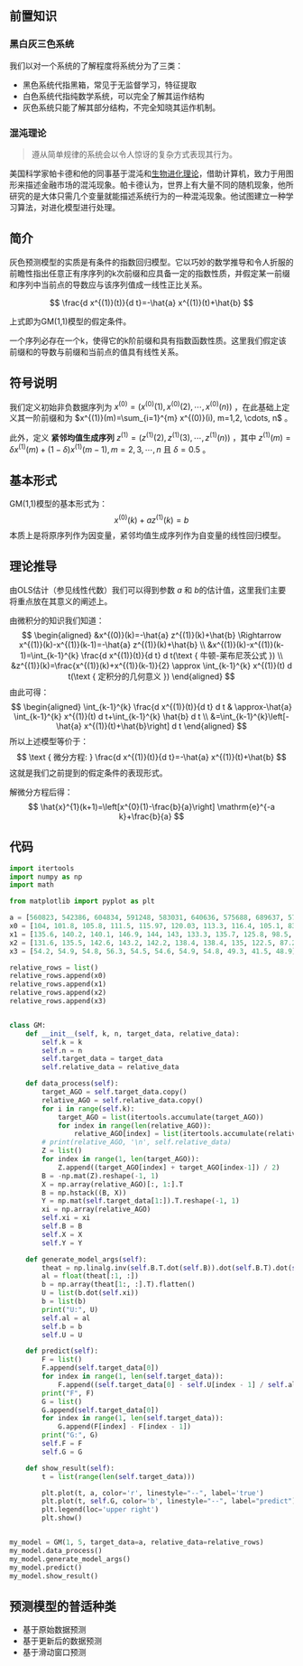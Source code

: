 ## 前置知识

### 黑白灰三色系统

我们以对一个系统的了解程度将系统分为了三类：

- 黑色系统代指黑箱，常见于无监督学习，特征提取
- 白色系统代指纯数学系统，可以完全了解其运作结构
- 灰色系统只能了解其部分结构，不完全知晓其运作机制。

### 混沌理论

> 遵从简单规律的系统会以令人惊讶的复杂方式表现其行为。

美国科学家帕卡德和他的同事基于混沌和[生物进化理论](https://baike.baidu.com/item/生物进化理论/8038751)，借助计算机，致力于用图形来描述金融市场的混沌现象。帕卡德认为，世界上有大量不同的随机现象，他所研究的是大体只需几个变量就能描述系统行为的一种混沌现象。他试图建立一种学习算法，对进化模型进行处理。

## 简介

灰色预测模型的实质是有条件的指数回归模型。它以巧妙的数学推导和令人折服的前瞻性指出任意正有序序列的k次前缀和应具备一定的指数性质，并假定某一前缀和序列中当前点的导数应与该序列值成一线性正比关系。


$$
\frac{d x^{(1)}(t)}{d t}=-\hat{a} x^{(1)}(t)+\hat{b}
$$

上式即为GM(1,1)模型的假定条件。

一个序列必存在一个k，使得它的k阶前缀和具有指数函数性质。这里我们假定该前缀和的导数与前缀和当前点的值具有线性关系。

## 符号说明

我们定义初始非负数据序列为 $x^{(0)}=\left(x^{(0)}(1), x^{(0)}(2), \cdots, x^{(0)}(n)\right)$ ，在此基础上定义其一阶前缀和为 $x^{(1)}(m)=\sum_{i=1}^{m} x^{(0)}(i), m=1,2, \cdots, n$ 。

此外，定义 **紧邻均值生成序列** $z^{(1)}=\left(z^{(1)}(2), z^{(1)}(3), \cdots, z^{(1)}(n)\right)$ ，其中 $z^{(1)}(m)=\delta x^{(1)}(m)+(1-\delta) x^{(1)}(m-1), m=2,3, \cdots, n \text { 且 } \delta=0.5$​​ 。

## 基本形式

GM(1,1)模型的基本形式为：
$$
x^{(0)}(k)+a z^{(1)}(k)=b
$$
本质上是将原序列作为因变量，紧邻均值生成序列作为自变量的线性回归模型。

## 理论推导

由OLS估计（参见线性代数）我们可以得到参数 $a$ 和 $b$​​ 的估计值，这里我们主要将重点放在其意义的阐述上。

由微积分的知识我们知道：
$$
\begin{aligned}
&x^{(0)}(k)=-\hat{a} z^{(1)}(k)+\hat{b} \Rightarrow x^{(1)}(k)-x^{(1)}(k-1)=-\hat{a} z^{(1)}(k)+\hat{b} \\
&x^{(1)}(k)-x^{(1)}(k-1)=\int_{k-1}^{k} \frac{d x^{(1)}(t)}{d t} d t(\text { 牛顿-莱布尼茨公式 }) \\
&z^{(1)}(k)=\frac{x^{(1)}(k)+x^{(1)}(k-1)}{2} \approx \int_{k-1}^{k} x^{(1)}(t) d t(\text { 定积分的几何意义 })
\end{aligned}
$$
由此可得：
$$
\begin{aligned}
\int_{k-1}^{k} \frac{d x^{(1)}(t)}{d t} d t & \approx-\hat{a} \int_{k-1}^{k} x^{(1)}(t) d t+\int_{k-1}^{k} \hat{b} d t \\
&=\int_{k-1}^{k}\left[-\hat{a} x^{(1)}(t)+\hat{b}\right] d t
\end{aligned}
$$
所以上述模型等价于：
$$
\text { 微分方程: } \frac{d x^{(1)}(t)}{d t}=-\hat{a} x^{(1)}(t)+\hat{b}
$$
这就是我们之前提到的假定条件的表现形式。

解微分方程后得：
$$
\hat{x}^{1}(k+1)=\left[x^{0}(1)-\frac{b}{a}\right] \mathrm{e}^{-a k}+\frac{b}{a}
$$

## 代码

```python
import itertools
import numpy as np
import math

from matplotlib import pyplot as plt

a = [560823, 542386, 604834, 591248, 583031, 640636, 575688, 689637, 570790, 519574, 614677]
x0 = [104, 101.8, 105.8, 111.5, 115.97, 120.03, 113.3, 116.4, 105.1, 83.4, 73.3]
x1 = [135.6, 140.2, 140.1, 146.9, 144, 143, 133.3, 135.7, 125.8, 98.5, 99.8]
x2 = [131.6, 135.5, 142.6, 143.2, 142.2, 138.4, 138.4, 135, 122.5, 87.2, 96.5]
x3 = [54.2, 54.9, 54.8, 56.3, 54.5, 54.6, 54.9, 54.8, 49.3, 41.5, 48.9]

relative_rows = list()
relative_rows.append(x0)
relative_rows.append(x1)
relative_rows.append(x2)
relative_rows.append(x3)


class GM:
    def __init__(self, k, n, target_data, relative_data):
        self.k = k
        self.n = n
        self.target_data = target_data
        self.relative_data = relative_data

    def data_process(self):
        target_AGO = self.target_data.copy()
        relative_AGO = self.relative_data.copy()
        for i in range(self.k):
            target_AGO = list(itertools.accumulate(target_AGO))
            for index in range(len(relative_AGO)):
                relative_AGO[index] = list(itertools.accumulate(relative_AGO[index]))
        # print(relative_AGO, '\n', self.relative_data)
        Z = list()
        for index in range(1, len(target_AGO)):
            Z.append((target_AGO[index] + target_AGO[index-1]) / 2)
        B = -np.mat(Z).reshape(-1, 1)
        X = np.array(relative_AGO)[:, 1:].T
        B = np.hstack((B, X))
        Y = np.mat(self.target_data[1:]).T.reshape(-1, 1)
        xi = np.array(relative_AGO)
        self.xi = xi
        self.B = B
        self.X = X
        self.Y = Y

    def generate_model_args(self):
        theat = np.linalg.inv(self.B.T.dot(self.B)).dot(self.B.T).dot(self.Y)
        al = float(theat[:1, :])
        b = np.array(theat[1:, :].T).flatten()
        U = list(b.dot(self.xi))
        b = list(b)
        print("U:", U)
        self.al = al
        self.b = b
        self.U = U

    def predict(self):
        F = list()
        F.append(self.target_data[0])
        for index in range(1, len(self.target_data)):
            F.append((self.target_data[0] - self.U[index - 1] / self.al) / math.exp(self.al * index) + self.U[index - 1] / self.al)
        print("F", F)
        G = list()
        G.append(self.target_data[0])
        for index in range(1, len(self.target_data)):
            G.append(F[index] - F[index - 1])
        print("G:", G)
        self.F = F
        self.G = G

    def show_result(self):
        t = list(range(len(self.target_data)))

        plt.plot(t, a, color='r', linestyle="--", label='true')
        plt.plot(t, self.G, color='b', linestyle="--", label="predict")
        plt.legend(loc='upper right')
        plt.show()


my_model = GM(1, 5, target_data=a, relative_data=relative_rows)
my_model.data_process()
my_model.generate_model_args()
my_model.predict()
my_model.show_result()
```

## 预测模型的普适种类

- 基于原始数据预测
- 基于更新后的数据预测
- 基于滑动窗口预测



